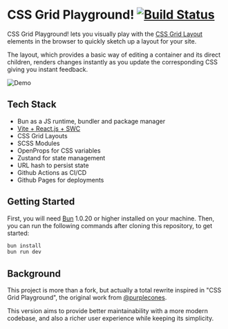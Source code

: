 # CSS Grid Playground! [![Build Status](https://github.com/itsjavi/css-grid-playground/actions/workflows/quality.yml/badge.svg)](https://github.com/itsjavi/css-grid-playground/actions/workflows/quality.yml)

CSS Grid Playground! lets you visually play with the [CSS Grid Layout](https://www.w3.org/TR/css3-grid-layout/) elements
in the browser to quickly sketch up a layout for your site.

The layout, which provides a basic way of editing a container and its direct children, renders changes instantly as you
update the corresponding CSS giving you instant feedback.

![Demo](demo.gif)

## Tech Stack

- Bun as a JS runtime, bundler and package manager
- [Vite + React.js + SWC](https://github.com/vitejs/vite-plugin-react-swc)
- CSS Grid Layouts
- SCSS Modules
- OpenProps for CSS variables
- Zustand for state management
- URL hash to persist state
- Github Actions as CI/CD
- Github Pages for deployments

## Getting Started

First, you will need [Bun](https://bun.sh/) 1.0.20 or higher installed on your machine. Then, you can run the following
commands after cloning this repository, to get started:

```bash
bun install
bun run dev
```

## Background

This project is more than a fork, but actually a total rewrite inspired in "CSS Grid Playground", the original work from
[@purplecones](https://github.com/purplecones/css-grid-playground).

This version aims to provide better maintainability with a more modern codebase, and also a richer user experience while
keeping its simplicity.
